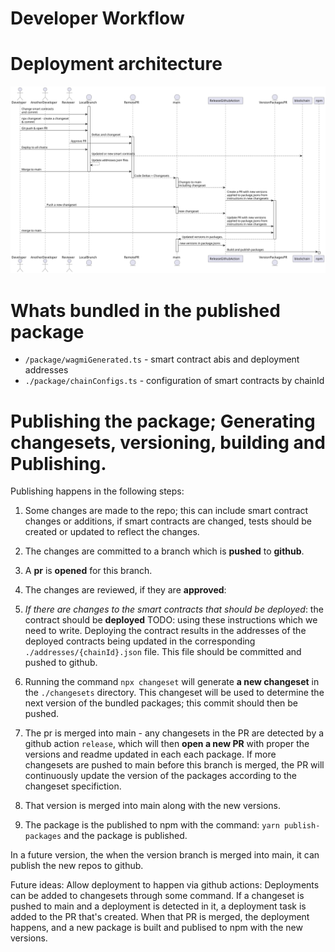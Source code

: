 # Developer Workflow

# Deployment architecture

![Development & Deployment Workflow](uml/generated/deployment.svg)

# Whats bundled in the published package

* `/package/wagmiGenerated.ts` - smart contract abis and deployment addresses
* `./package/chainConfigs.ts` - configuration of smart contracts by chainId

# Publishing the package; Generating changesets, versioning, building and Publishing.

Publishing happens in the following steps:

1. Some changes are made to the repo; this can include smart contract changes or additions, if smart contracts are changed, tests should be created or updated to reflect the changes.
2. The changes are committed to a branch which is **pushed** to **github**.
3. A **pr** is **opened** for this branch.
4. The changes are reviewed, if they are **approved**:

5. *If there are changes to the smart contracts that should be deployed*: the contract should be **deployed** TODO: using these instructions which we need to write. Deploying the contract results in the addresses of the deployed contracts being updated in the corresponding `./addresses/{chainId}.json` file. This file should be committed and pushed to github.

5. Running the command `npx changeset` will generate **a new changeset** in the `./changesets` directory. This changeset will be used to determine the next version of the bundled packages; this commit should then be pushed.

6. The pr is merged into main - any changesets in the PR are detected by a github action `release`, which will then **open a new PR** with proper the versions and readme updated in each each package.   If more changesets are pushed to main before this branch is merged, the PR will continuously update the version of the packages according to the changeset specifiction.

7. That version is merged into main along with the new versions.

8. The package is the published to npm with the command: `yarn publish-packages` and the package is published.

In a future version, the when the version branch is merged into main, it can publish the new repos to github.


Future ideas:
Allow deployment to happen via github actions:
Deployments can be added to changesets through some command.  If a changeset is pushed to main and a deployment is detected in it, a deployment task is added to the PR that's created.  When that PR is merged, the deployment happens, and a new package is built and publised to npm with the new versions.